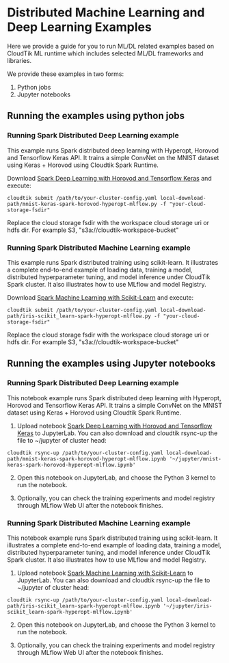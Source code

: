 # Distributed Machine Learning and Deep Learning Examples

Here we provide a guide for you to run ML/DL related examples based on CloudTik ML runtime
which includes selected ML/DL frameworks and libraries.

We provide these examples in two forms:
1. Python jobs
2. Jupyter notebooks

## Running the examples using python jobs

### Running Spark Distributed Deep Learning example
This example runs Spark distributed deep learning with Hyperopt, Horovod and Tensorflow Keras API.
It trains a simple ConvNet on the MNIST dataset using Keras + Horovod using Cloudtik Spark Runtime.

Download [Spark Deep Learning with Horovod and Tensorflow Keras](jobs/keras/mnist-keras-spark-horovod-hyperopt-mlflow.py)
and execute:
```
cloudtik submit /path/to/your-cluster-config.yaml local-download-path/mnist-keras-spark-horovod-hyperopt-mlflow.py -f "your-cloud-storage-fsdir"
```

Replace the cloud storage fsdir with the workspace cloud storage uri or hdfs dir. For example S3,  "s3a://cloudtik-workspace-bucket"


### Running Spark Distributed Machine Learning example
This example runs Spark distributed training using scikit-learn.
It illustrates a complete end-to-end example of loading data, training a model, distributed hyperparameter tuning, and model inference
under CloudTik Spark cluster. It also illustrates how to use MLflow and model Registry.

Download [Spark Machine Learning with Scikit-Learn](jobs/scikit-learn/iris-scikit_learn-spark-hyperopt-mlflow.py)
and execute:
```
cloudtik submit /path/to/your-cluster-config.yaml local-download-path/iris-scikit_learn-spark-hyperopt-mlflow.py -f "your-cloud-storage-fsdir"
```

Replace the cloud storage fsdir with the workspace cloud storage uri or hdfs dir. For example S3,  "s3a://cloudtik-workspace-bucket"


## Running the examples using Jupyter notebooks

### Running Spark Distributed Deep Learning example

This notebook example runs Spark distributed deep learning with Hyperopt, Horovod and Tensorflow Keras API.
It trains a simple ConvNet on the MNIST dataset using Keras + Horovod using Cloudtik Spark Runtime.
 
1. Upload notebook [Spark Deep Learning with Horovod and Tensorflow Keras](notebooks/mnist-keras-spark-horovod-hyperopt-mlflow.ipynb) to JupyterLab.
You can also download and cloudtik rsync-up the file to ~/jupyter of cluster head:

```
cloudtik rsync-up /path/to/your-cluster-config.yaml local-download-path/mnist-keras-spark-horovod-hyperopt-mlflow.ipynb '~/jupyter/mnist-keras-spark-horovod-hyperopt-mlflow.ipynb'
```

2. Open this notebook on JupyterLab, and choose the Python 3 kernel to run the notebook.

3. Optionally, you can check the training experiments and model registry through MLflow Web UI after the notebook finishes.

### Running Spark Distributed Machine Learning example

This notebook example runs Spark distributed training using scikit-learn.
It illustrates a complete end-to-end example of loading data, training a model, distributed hyperparameter tuning, and model inference
under CloudTik Spark cluster. It also illustrates how to use MLflow and model Registry.

1. Upload notebook [Spark Machine Learning with Scikit-Learn](notebooks/iris-scikit_learn-spark-hyperopt-mlflow.ipynb) to JupyterLab.
You can also download and cloudtik rsync-up the file to ~/jupyter of cluster head:

```
cloudtik rsync-up /path/to/your-cluster-config.yaml local-download-path/iris-scikit_learn-spark-hyperopt-mlflow.ipynb '~/jupyter/iris-scikit_learn-spark-hyperopt-mlflow.ipynb'
```

2. Open this notebook on JupyterLab, and choose the Python 3 kernel to run the notebook.

3. Optionally, you can check the training experiments and model registry through MLflow Web UI after the notebook finishes.